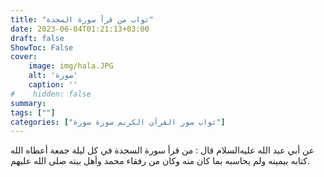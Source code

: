 ```yaml
---
title: "ثواب من قرأ سورة السجدة"
date: 2023-06-04T01:21:13+03:00
draft: false
ShowToc: False
cover:
    image: img/hala.JPG
    alt: 'صورة'
    caption: ''
#    hidden: false
summary: 
tags: [""]
categories: ["ثواب سور القرآن الكريم سورة سورة"]
---
```

عن أبي عبد الله
عليه‌السلام قال : من قرأ سورة السجدة في كل ليلة جمعة أعطاه الله
كتابه بيمينه ولم يحاسبه بما كان منه وكان من رفقاء محمد وأهل بيته صلى
الله عليهم.

